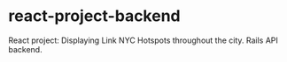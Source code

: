 # react-project-backend
React project: Displaying Link NYC Hotspots throughout the city. Rails API backend.
